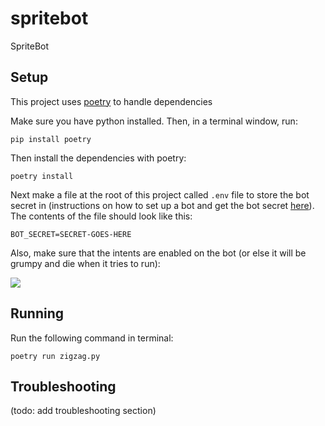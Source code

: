 # spritebot
SpriteBot


## Setup
This project uses [poetry](https://python-poetry.org/docs/) to handle dependencies

Make sure you have python installed. Then, in a terminal window, run:

`pip install poetry`

Then install the dependencies with poetry:

`poetry install`

Next make a file at the root of this project called `.env` file to store the bot secret in (instructions on how to set up a bot and get the bot secret [here](https://discordpy.readthedocs.io/en/stable/discord.html)). The contents of the file should look like this:

`BOT_SECRET=SECRET-GOES-HERE`

Also, make sure that the intents are enabled on the bot (or else it will be grumpy and die when it tries to run):

<img src="images/here.PNG" />


## Running

Run the following command in terminal:

`poetry run zigzag.py`

## Troubleshooting 

(todo: add troubleshooting section)